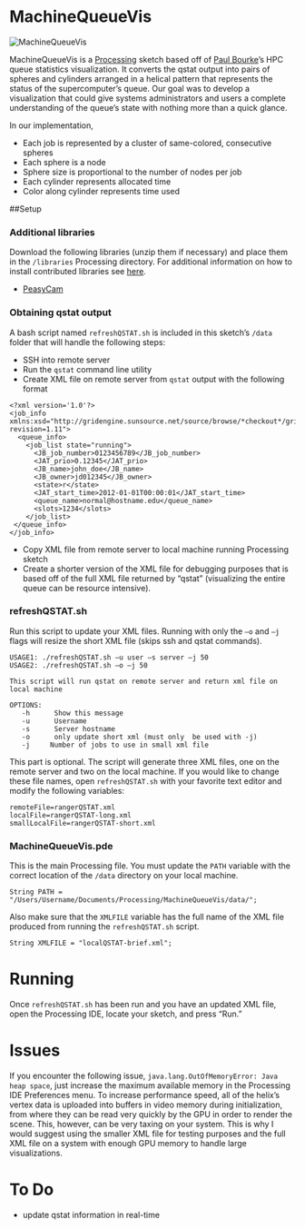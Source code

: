 # MachineQueueVis

![MachineQueueVis](https://dl.dropbox.com/u/25652072/MachineQueueVis_Screenshot.png)

MachineQueueVis is a [Processing](http://processing.org/) sketch based off of [Paul Bourke](http://paulbourke.net/miscellaneous/gqstats/)’s HPC queue statistics visualization. It converts the qstat output into pairs of spheres and cylinders arranged in a helical pattern that represents the status of the supercomputer’s queue. Our goal was to develop a visualization that could give systems administrators and users a complete understanding of the queue’s state with nothing more than a quick glance.

In our implementation,
* Each job is represented by a cluster of same-colored, consecutive spheres
* Each sphere is a node
* Sphere size is proportional to the number of nodes per job
* Each cylinder represents allocated time 
* Color along cylinder represents time used

##Setup

### Additional libraries
Download the following libraries (unzip them if necessary) and place them in the `/libraries` Processing directory. For additional information on how to install contributed libraries see [here](http://wiki.processing.org/w/How_to_Install_a_Contributed_Library).
* [PeasyCam](http://mrfeinberg.com/peasycam/)


### Obtaining qstat output
A bash script named `refreshQSTAT.sh` is included in this sketch’s `/data` folder that will handle the following steps:
* SSH into remote server
*	Run the `qstat` command line utility 
*	Create XML file on remote server from `qstat` output with the following format
 
```
<?xml version='1.0'?>
<job_info  xmlns:xsd="http://gridengine.sunsource.net/source/browse/*checkout*/gridengine/source/dist/util/resources/schemas/qstat/qstat.xsd?revision=1.11">
  <queue_info>
    <job_list state="running">
      <JB_job_number>0123456789</JB_job_number>
      <JAT_prio>0.12345</JAT_prio>
      <JB_name>john_doe</JB_name>
      <JB_owner>jd012345</JB_owner>
      <state>r</state>
      <JAT_start_time>2012-01-01T00:00:01</JAT_start_time>
      <queue_name>normal@hostname.edu</queue_name>
      <slots>1234</slots>
    </job_list>
 </queue_info>
</job_info>
```
     
*	Copy XML file from remote server to local machine running Processing sketch
*	Create a shorter version of the XML file for debugging purposes that is based off of the full XML file returned by “qstat” (visualizing the entire queue can be resource intensive). 


### refreshQSTAT.sh
Run this script to update your XML files. Running with only the `–o` and `–j` flags will resize the short XML file (skips ssh and qstat commands).
```
USAGE1: ./refreshQSTAT.sh –u user –s server –j 50
USAGE2: ./refreshQSTAT.sh –o –j 50

This script will run qstat on remote server and return xml file on local machine

OPTIONS:
   -h      Show this message
   -u      Username
   -s      Server hostname
   -o      only update short xml (must only  be used with -j)
   -j	  Number of jobs to use in small xml file
``` 

This part is optional. The script will generate three XML files, one on the remote server and two on the local machine. If you would like to change these file names, open `refreshQSTAT.sh` with your favorite text editor and modify the following variables:
```
remoteFile=rangerQSTAT.xml
localFile=rangerQSTAT-long.xml
smallLocalFile=rangerQSTAT-short.xml
```


### MachineQueueVis.pde
This is the main Processing file. You must update the `PATH` variable with the correct location of the `/data` directory on your local machine. 
```
String PATH = "/Users/Username/Documents/Processing/MachineQueueVis/data/";  
```

Also make sure that the `XMLFILE` variable has the full name of the XML file produced from running the `refreshQSTAT.sh` script.
```
String XMLFILE = "localQSTAT-brief.xml"; 
```


# Running

Once `refreshQSTAT.sh` has been run and you have an updated XML file, open the Processing IDE, locate your sketch, and press “Run.” 


# Issues

If you encounter the following issue, `java.lang.OutOfMemoryError: Java heap space`, just increase the maximum available memory in the Processing IDE Preferences menu. To increase performance speed, all of the helix’s vertex data is uploaded into buffers in video memory during initialization, from where they can be read very quickly by the GPU in order to render the scene. This, however, can be very taxing on your system. This is why I would suggest using the smaller XML file for testing purposes and the full XML file on a system with enough GPU memory to handle large visualizations.


# To Do

* update qstat information in real-time
